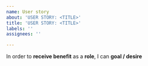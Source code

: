 ```yaml
---
name: User story
about: 'USER STORY: <TITLE>'
title: 'USER STORY: <TITLE>'
labels: ''
assignees: ''

---
```


In order to **receive benefit** as a **role**, I can **goal / desire**
